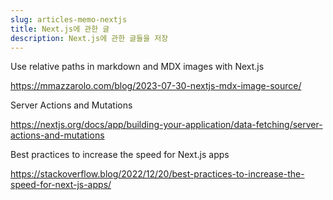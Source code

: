 ```yaml
---
slug: articles-memo-nextjs
title: Next.js에 관한 글
description: Next.js에 관한 글들을 저장
---
```


Use relative paths in markdown and MDX images with Next.js

https://mmazzarolo.com/blog/2023-07-30-nextjs-mdx-image-source/

Server Actions and Mutations

https://nextjs.org/docs/app/building-your-application/data-fetching/server-actions-and-mutations


Best practices to increase the speed for Next.js apps

https://stackoverflow.blog/2022/12/20/best-practices-to-increase-the-speed-for-next-js-apps/
